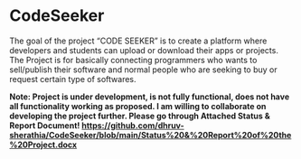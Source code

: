 # CodeSeeker
The goal of the project “CODE SEEKER” is to create a platform where developers and students can upload or download their apps or projects. The Project is for basically connecting programmers who wants to sell/publish their software and normal people who are seeking to buy or request certain type of softwares.

**Note: Project is under development, is not fully functional, does not have all functionality working as proposed. I am willing to collaborate on developing the project further. Please go through Attached Status & Report Document! https://github.com/dhruv-sherathia/CodeSeeker/blob/main/Status%20&%20Report%20of%20the%20Project.docx**
